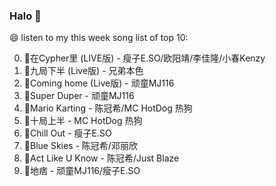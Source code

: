 

### Halo 👋

😄 listen to my this week song list of top 10:

0. 🌈在Cypher里  (LIVE版) - 瘦子E.SO/欧阳靖/李佳隆/小春Kenzy
1. 🌈九局下半 (Live版) - 兄弟本色
2. 🌈Coming home (Live版) - 顽童MJ116
3. 🌈Super Duper - 顽童MJ116
4. 🌈Mario Karting - 陈冠希/MC HotDog 热狗
5. 🌈十局上半 - MC HotDog 热狗
6. 🌈Chill Out - 瘦子E.SO
7. 🌈Blue Skies - 陈冠希/邓丽欣
8. 🌈Act Like U Know - 陈冠希/Just Blaze
9. 🌈地痞 - 顽童MJ116/瘦子E.SO

